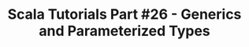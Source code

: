 ---
layout: post
title: "Scala Tutorials Part #26 - Generics and Parameterized Types"
permalink: blog/scala-tutorials-part-26-generics-and-parameterized-types/
tags: [Scala]
---